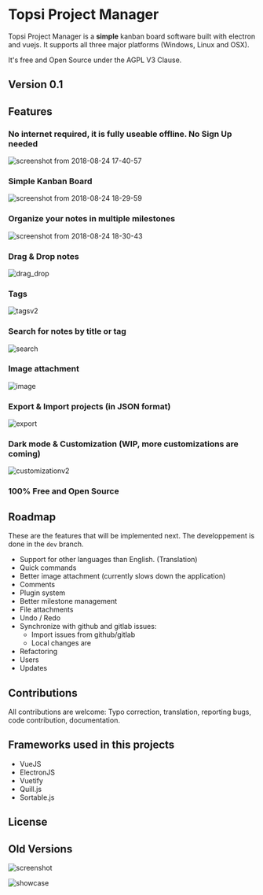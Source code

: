 # Topsi Project Manager
Topsi Project Manager is a **simple** kanban board software built with electron and vuejs. It supports all three major platforms (Windows, Linux and OSX).

It's free and Open Source under the AGPL V3 Clause.

## Version 0.1

## Features
### **No** internet required, it is fully useable offline. **No** Sign Up needed
![screenshot from 2018-08-24 17-40-57](https://user-images.githubusercontent.com/2964165/44611105-6e920e00-a7cd-11e8-99d3-fa9d172e1fd7.png)

### Simple Kanban Board
![screenshot from 2018-08-24 18-29-59](https://user-images.githubusercontent.com/2964165/44611113-7b166680-a7cd-11e8-8909-077bd7ec87c7.png) 

### Organize your notes in multiple milestones
![screenshot from 2018-08-24 18-30-43](https://user-images.githubusercontent.com/2964165/44611155-ad27c880-a7cd-11e8-89fa-acf0dea717cb.png)

### Drag & Drop notes
![drag_drop](https://user-images.githubusercontent.com/2964165/44611998-c1ba8f80-a7d2-11e8-9675-30ac9bc203e4.gif)

### Tags
![tagsv2](https://user-images.githubusercontent.com/2964165/44611830-b6b32f80-a7d1-11e8-91d3-66175c503978.gif)

### Search for notes by title or tag
![search](https://user-images.githubusercontent.com/2964165/44611789-63d97800-a7d1-11e8-9410-cef3776b779b.gif)

### Image attachment
![image](https://user-images.githubusercontent.com/2964165/44611858-de09fc80-a7d1-11e8-90a1-f0b3a695e108.gif)

### Export & Import projects (in JSON format)
![export](https://user-images.githubusercontent.com/2964165/44611163-b87af400-a7cd-11e8-8364-1424e3d24682.png)

### Dark mode & Customization (WIP, more customizations are coming)
![customizationv2](https://user-images.githubusercontent.com/2964165/44612138-e95e2780-a7d3-11e8-84b5-96533faf9888.gif)

### 100% Free and Open Source

## Roadmap
These are the features that will be implemented next. 
The developpement is done in the `dev` branch.
- Support for other languages than English. (Translation)
- Quick commands
- Better image attachment (currently slows down the application)
- Comments
- Plugin system
- Better milestone management
- File attachments
- Undo / Redo
- Synchronize with github and gitlab issues: 
	- Import issues from github/gitlab
	- Local changes are 
- Refactoring
- Users
- Updates

## Contributions
All contributions are welcome: Typo correction, translation, reporting bugs, code contribution, documentation. 

## Frameworks used in this projects
- VueJS
- ElectronJS
- Vuetify
- Quill.js
- Sortable.js

## License

## Old Versions

![screenshot](https://user-images.githubusercontent.com/2964165/44429207-ac402e00-a564-11e8-86d0-71cd9c46b2b5.png)

![showcase](https://user-images.githubusercontent.com/2964165/44236272-6822e700-a17a-11e8-8526-895b5ab69473.gif)